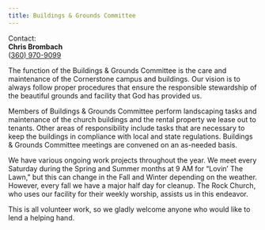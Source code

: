```yaml
---
title: Buildings & Grounds Committee
---
```

Contact:\
**Chris Brombach**\
([360) 970-9099](tel:360-970-9099)

The function of the Buildings & Grounds Committee is the care and maintenance of the Cornerstone campus and buildings. Our vision is to always follow proper procedures that ensure the responsible stewardship of the beautiful grounds and facility that God has provided us.

Members of Buildings & Grounds Committee perform landscaping tasks and maintenance of the church buildings and the rental property we lease out to tenants. Other areas of responsibility include tasks that are necessary to keep the buildings in compliance with local and state regulations. Buildings & Grounds Committee meetings are convened on an as-needed basis.

We have various ongoing work projects throughout the year. We meet every Saturday during the Spring and Summer months at 9 AM for “Lovin’ The Lawn," but this can change in the Fall and Winter depending on the weather. However, every fall we have a major half day for cleanup. The Rock Church, who uses our facility for their weekly worship, assists us in this endeavor. 

This is all volunteer work, so we gladly welcome anyone who would like to lend a helping hand.
